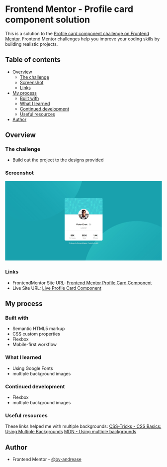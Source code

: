 # Frontend Mentor - Profile card component solution

This is a solution to the [Profile card component challenge on Frontend Mentor](https://www.frontendmentor.io/challenges/profile-card-component-cfArpWshJ). Frontend Mentor challenges help you improve your coding skills by building realistic projects. 

## Table of contents

- [Overview](#overview)
  - [The challenge](#the-challenge)
  - [Screenshot](#screenshot)
  - [Links](#links)
- [My process](#my-process)
  - [Built with](#built-with)
  - [What I learned](#what-i-learned)
  - [Continued development](#continued-development)
  - [Useful resources](#useful-resources)
- [Author](#author)

## Overview

### The challenge

- Build out the project to the designs provided

### Screenshot

![](./screenshot.jpg)


### Links

- FrontendMentor Site URL: [Frontend Mentor Profile Card Component](https://your-solution-url.com)
- Live Site URL: [Live Profile Card Component](https://your-live-site-url.com)

## My process

### Built with

- Semantic HTML5 markup
- CSS custom properties
- Flexbox
- Mobile-first workflow

### What I learned

* Using Google Fonts
* multiple background images


### Continued development

* Flexbox
* multiple background images

### Useful resources

These links helped me with multiple backgrounds:
[CSS-Tricks - CSS Basics: Using Multiple Backgrounds](https://css-tricks.com/css-basics-using-multiple-backgrounds/)
[MDN - Using multiple backgrounds](https://developer.mozilla.org/en-US/docs/Web/CSS/CSS_backgrounds_and_borders/Using_multiple_backgrounds)

## Author

- Frontend Mentor - [@bv-andrease](https://www.frontendmentor.io/profile/bv-andrease)
